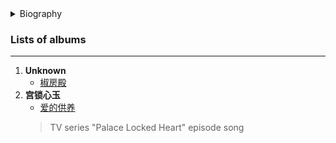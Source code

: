 
<details>
<summary>Biography</summary>

?> He Shengming, formerly known as He Min, is a native of Xiantao, Hubei province, and joined the group China Power as the lead singer in December 1995. 1998, he participated in the opening dance of CCTV Spring Festival Gala, then chose to fly solo, changed his name to He Weiqi, and released several albums. In 2004, he entered the Beijing Film Academy to study acting, and in 2007, he took the lead role in the first TV series "Rose River Lake", after which he has been continuously engaged in many TV series, such as "Beauty's Heart", "Happy Mother-in-law and Pretty Daughter-in-law", "Abandoned Secret", "Palace Locked Heart", "Tang Palace Beauty World", "Palace Locked Pearl Curtain" and "Love in the City". On September 9, 2012, at the 26th Golden Eagle Awards and the 9th Golden Eagle Festival, He Shengming won the Most Favored TV Actor Award.

</details>


### Lists of albums

---
1. **Unknown**
    - [椒房殿](https://e1.pcloud.link/publink/show?code=XZQLe4ZUl26MIBtM68iLtJkVblu7LAomqBV)
2. **宫锁心玉**
    - [爱的供养](https://e1.pcloud.link/publink/show?code=XZuns4Z7LoNSMxE8UJJgml1mv51IkrSfLAk ':crossorgin') 
    > TV series "Palace Locked Heart" episode song
